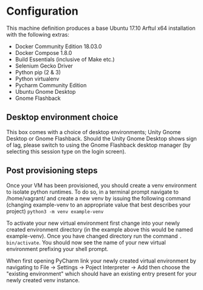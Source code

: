 # Configuration

This machine definition produces a base Ubuntu 17.10 Arftul x64 installation with the following extras:

* Docker Community Edition 18.03.0
* Docker Compose 1.8.0
* Build Essentials (inclusive of Make etc.)
* Selenium Gecko Driver
* Python pip (2 & 3)
* Python virtualenv
* Pycharm Community Edition
* Ubuntu Gnome Desktop
* Gnome Flashback

## Desktop environment choice

This box comes with a choice of desktop environments; Unity Gnome Desktop or Gnome Flashback. 
Should the Unity Gnome Desktop shows sign of lag, please switch to using the Gnome Flashback desktop manager (by selecting this session type on the login screen).

## Post provisioning steps

Once your VM has been provisioned, you should create a venv environment to isolate python runtimes. 
To do so, in a terminal prompt navigate to /home/vagrant/ and create a new venv by issuing the following command 
(changing example-venv to an appropriate value that best describes your project)
`python3 -m venv example-venv`

To activate your new virtual environment first change into your newly created environment directory (in the example above this would be named example-venv).
Once you have changed directory run the command `. bin/activate`. You should now see the name of your new virtual environment prefixing your shell prompt.

When first opening PyCharm link your newly created virtual environment by navigating to File -> Settings -> Poject Interpreter -> Add then choose 
the "existing environment" which should have an existing entry present for your newly created venv instance.
